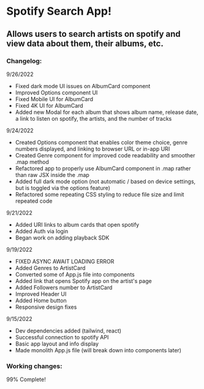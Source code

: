 # Spotify Search App!

## Allows users to search artists on spotify and view data about them, their albums, etc.

### Changelog:

9/26/2022

- Fixed dark mode UI issues on AlbumCard component
- Improved Options component UI
- Fixed Mobile UI for AlbumCard
- Fixed 4K UI for AlbumCard
- Added new Modal for each album that shows album name, release date, a link to listen on spotify, the artists, and the number of tracks

9/24/2022

- Created Options component that enables color theme choice, genre numbers displayed, and linking to browser URL or in-app URI
- Created Genre component for improved code readability and smoother .map method
- Refactored app to properly use AlbumCard component in .map rather than raw JSX inside the .map
- Added full dark mode option (not automatic / based on device settings, but is toggled via the options feature)
- Refactored some repeating CSS styling to reduce file size and limit repeated code

9/21/2022

- Added URI links to album cards that open spotify
- Added Auth via login
- Began work on adding playback SDK

9/19/2022

- FIXED ASYNC AWAIT LOADING ERROR
- Added Genres to ArtistCard
- Converted some of App.js file into components
- Added link that opens Spotify app on the artist's page
- Added Followers number to ArtistCard
- Improved Header UI
- Added Home button
- Responsive design fixes

9/15/2022

- Dev dependencies added (tailwind, react)
- Successful connection to spotify API
- Basic app layout and info display
- Made monolith App.js file (will break down into components later)

### Working changes:

99% Complete!
